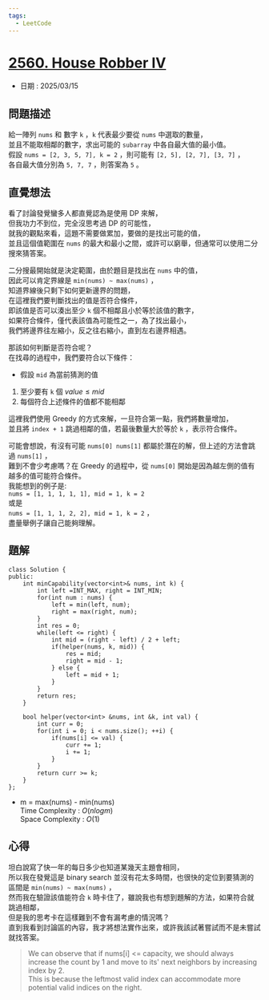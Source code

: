 ```yaml
---
tags:
  - LeetCode
---
```


# [2560. House Robber IV](https://leetcode.com/problems/house-robber-iv/description/?envType=daily-question&envId=2025-03-15)  

+ 日期 : 2025/03/15  

## 問題描述  

給一陣列 `nums` 和 數字 `k` ，`k` 代表最少要從 `nums` 中選取的數量，  
並且不能取相鄰的數字，求出可能的 `subarray` 中各自最大值的最小值。  
假設 `nums = [2, 3, 5, 7], k = 2` ，則可能有 `[2, 5], [2, 7], [3, 7]` ，  
各自最大值分別為 `5, 7, 7` ，則答案為 `5` 。  

## 直覺想法  

看了討論發覺蠻多人都直覺認為是使用 DP 來解，  
但我功力不到位，完全沒思考過 DP 的可能性，  
就我的觀點來看，這題不需要做累加，要做的是找出可能的值，  
並且這個值範圍在 `nums` 的最大和最小之間，或許可以窮舉，但通常可以使用二分搜來猜答案。  

二分搜最開始就是決定範圍，由於題目是找出在 `nums` 中的值，  
因此可以肯定界線是 `min(nums) ~ max(nums)` ，  
知道界線後只剩下如何更新邊界的問題，  
在這裡我們要判斷找出的值是否符合條件，  
即該值是否可以湊出至少 `k` 個不相鄰且小於等於該值的數字，  
如果符合條件，僅代表該值為可能性之一，為了找出最小，  
我們將邊界往左縮小，反之往右縮小，直到左右邊界相遇。  

那該如何判斷是否符合呢？  
在找尋的過程中，我們要符合以下條件：  

+ 假設 `mid` 為當前猜測的值  

1. 至少要有 `k` 個 $value \leq mid$  
2. 每個符合上述條件的值都不能相鄰  

這裡我們使用 Greedy 的方式來解，一旦符合第一點，我們將數量增加，  
並且將 `index + 1` 跳過相鄰的值，若最後數量大於等於 `k` ，表示符合條件。  

可能會想說，有沒有可能 `nums[0] nums[1]` 都屬於潛在的解，但上述的方法會跳過 `nums[1]` ，  
難到不會少考慮嗎？在 Greedy 的過程中，從 `nums[0]` 開始是因為越左側的值有越多的值可能符合條件。  
我能想到的例子是:  
`nums = [1, 1, 1, 1, 1], mid = 1, k = 2`  
或是  
`nums = [1, 1, 1, 2, 2], mid = 1, k = 2` ，  
盡量舉例子讓自己能夠理解。  

## 題解  

```cpp=
class Solution {
public:
    int minCapability(vector<int>& nums, int k) {
        int left =INT_MAX, right = INT_MIN;
        for(int num : nums) {
            left = min(left, num);
            right = max(right, num);
        }
        int res = 0;
        while(left <= right) {
            int mid = (right - left) / 2 + left;
            if(helper(nums, k, mid)) {
                res = mid;
                right = mid - 1;
            } else {
                left = mid + 1;
            }
        }
        return res;
    }

    bool helper(vector<int> &nums, int &k, int val) { 
        int curr = 0;
        for(int i = 0; i < nums.size(); ++i) {
            if(nums[i] <= val) {
                curr += 1;
                i += 1;
            }
        }
        return curr >= k;
    }
};
```

+ m = max(nums) - min(nums)  
Time Complexity : $O(nlogm)$  
Space Complexity : $O(1)$  

## 心得  

坦白說寫了快一年的每日多少也知道某幾天主題會相同，  
所以我在發覺這是 binary search 並沒有花太多時間，也很快的定位到要猜測的區間是 `min(nums) ~ max(nums)` ，  
然而我在驗證該值能符合 `k` 時卡住了，雖說我也有想到題解的方法，如果符合就跳過相鄰，  
但是我的思考卡在這樣難到不會有漏考慮的情況嗎？  
直到我看到討論區的內容，我才將想法實作出來，或許我該試著嘗試而不是未嘗試就找答案。  

> We can observe that if nums[i] <= capacity,
we should always increase the count by 1 and move to its' next neighbors
by increasing index by 2.  
This is because the leftmost valid index can accommodate more
potential valid indices on the right.  
